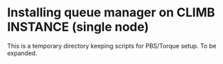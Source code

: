 # Installing queue manager on CLIMB INSTANCE (single node)

This is a temporary directory keeping scripts for PBS/Torque setup.
To be expanded.
